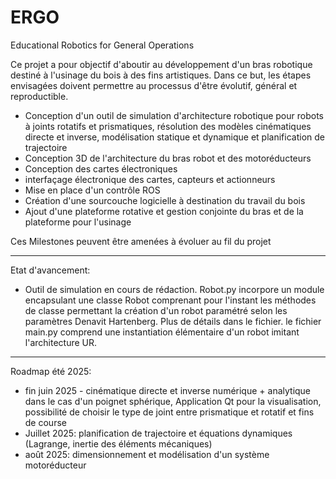 # ERGO
Educational Robotics for General Operations

Ce projet a pour objectif d'aboutir au développement d'un bras robotique destiné à l'usinage du bois à des fins artistiques.
Dans ce but, les étapes envisagées doivent permettre au processus d'être évolutif, général et reproductible.
 + Conception d'un outil de simulation d'architecture robotique pour robots à joints rotatifs et prismatiques, résolution des modèles cinématiques directe et inverse, modélisation statique et dynamique et planification de trajectoire
 + Conception 3D de l'architecture du bras robot et des motoréducteurs
 + Conception des cartes électroniques
 + interfaçage électronique des cartes, capteurs et actionneurs
 + Mise en place d'un contrôle ROS
 + Création d'une sourcouche logicielle à destination du travail du bois
 + Ajout d'une plateforme rotative et gestion conjointe du bras et de la plateforme pour l'usinage


Ces Milestones peuvent être amenées à évoluer au fil du projet

---------------------------------------------------------------------------------------------------------------------------

Etat d'avancement:
 + Outil de simulation en cours de rédaction. Robot.py incorpore un module encapsulant une classe Robot comprenant pour l'instant les méthodes de classe permettant la création d'un robot paramétré selon les paramètres Denavit Hartenberg. Plus de détails dans le fichier. le fichier main.py comprend une instantiation élémentaire d'un robot imitant l'architecture UR.

---------------------------------------------------------------------------------------------------------------------------

Roadmap été 2025:
 + fin juin 2025 - cinématique directe et inverse numérique + analytique dans le cas d'un poignet sphérique, Application Qt pour la visualisation, possibilité de choisir le type de joint entre prismatique et rotatif et fins de course
 + Juillet 2025: planification de trajectoire et équations dynamiques (Lagrange, inertie des éléments mécaniques)
 + août 2025: dimensionnement et modélisation d'un système motoréducteur
